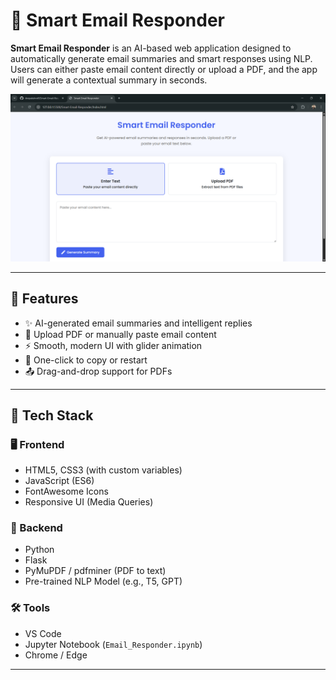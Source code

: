 # 🧠 Smart Email Responder

**Smart Email Responder** is an AI-based web application designed to automatically generate email summaries and smart responses using NLP. Users can either paste email content directly or upload a PDF, and the app will generate a contextual summary in seconds.

![Screenshot](Screenshot%202025-07-26%20224310.png)

---

## 🚀 Features

- ✨ AI-generated email summaries and intelligent replies  
- 📄 Upload PDF or manually paste email content  
- ⚡ Smooth, modern UI with glider animation  
- 🔁 One-click to copy or restart  
- 📤 Drag-and-drop support for PDFs  

---

## 🧪 Tech Stack

### 🖥️ Frontend
- HTML5, CSS3 (with custom variables)
- JavaScript (ES6)
- FontAwesome Icons
- Responsive UI (Media Queries)

### 🧠 Backend
- Python
- Flask
- PyMuPDF / pdfminer (PDF to text)
- Pre-trained NLP Model (e.g., T5, GPT)

### 🛠 Tools
- VS Code
- Jupyter Notebook (`Email_Responder.ipynb`)
- Chrome / Edge

---
